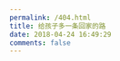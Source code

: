 ```yaml
---
permalink: /404.html
title: 给孩子多一条回家的路
date: 2018-04-24 16:49:29
comments: false
---
```


<script src="https://cdn.chenyifaer.com/js/Lost.min.js"></script>
<div class="box alt" data-url="https://api.chenyifaer.com/v1/losts" id="lost-children-wrapper"></div>
